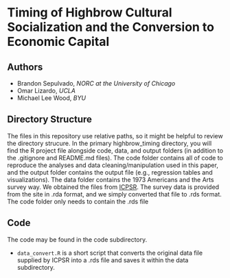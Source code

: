 # Timing of Highbrow Cultural Socialization and the Conversion to Economic Capital

## Authors

* Brandon Sepulvado, _NORC at the University of Chicago_
* Omar Lizardo, _UCLA_
* Michael Lee Wood, _BYU_

## Directory Structure

The files in this repository use relative paths, so it might be helpful to review the directory strucure. In the primary highbrow_timing directory, you will find the R project file alongside code, data, and output folders (in addition to the .gitignore and README.md files). The code folder contains all of code to reproduce the analyses and data cleaning/manipulation used in this paper, and the output folder contains the output file (e.g., regression tables and visualizations). The data folder contains the 1973 Americans and the Arts survey way. We obtained the files from [ICPSR](). The survey data is provided from the site in .rda format, and we simply converted that file to .rds format. The code folder only needs to contain the .rds file

## Code

The code may be found in the code subdirectory. 

- `data_convert.R` is a short script that converts the original data file supplied by ICPSR into a .rds file and saves it within the data subdirectory. 









